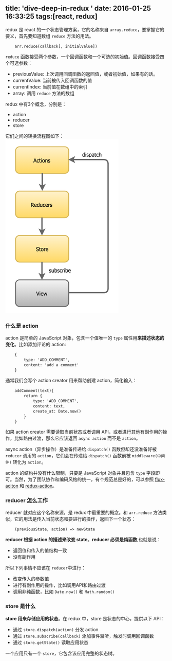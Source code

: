 title: 'dive-deep-in-redux '
date: 2016-01-25 16:33:25
tags:[react, redux]
---

redux 是 react 的一个状态管理方案，它的名称来自 `array.reduce`，要掌握它的要义，首先要知道数组 `reduce` 方法的用法。

```
    arr.reduce(callback[, initialValue])
```

`reduce` 函数接受两个参数，一个回调函数和一个可选的初始值。回调函数接受四个可选参数：
- previousValue: 上次调用回调函数的返回值，或者初始值，如果有的话。
- currentValue: 当前被传入回调函数的值
- currentIndex: 当前值在数组中的索引
- array: 调用 `reduce` 方法的数组

redux 中有3个概念，分别是：
- action
- reducer
- store

它们之间的转换流程图如下：
![redux-flow](/image/blog/redux-flow.png)

### 什么是 action 
action 是简单的 JavaScript 对象，包含一个值唯一的 `type` 属性用**来描述状态的变化**。比如添加评论的 action: 

```
    {
        type: 'ADD_COMMENT',
        content: 'add a comment'
    }
```
通常我们会写个 action creator 用来帮助创建 action，简化输入：
```
    addComment(text){
        return {
            type: 'ADD_COMMENT',
            content: text,
            create_at: Date.now()
        }
    }
```
如果 action creator 需要读取当前状态或者调用 API，或者进行其他有副作用的操作，比如路由过渡，那么它应该返回 `async action` 而不是 `action`。

async action（异步操作）是准备传递给 `dispatch()` 函数但却还没准备好被 `reducer` 调用的 `action`，它们会在传递给 `dispatch()` 函数前被 `middleware(中间件)` 转化为 `action`。

action 的结构并没有什么限制，只要是 JavaScript 对象并且包含 `type` 字段即可。当然，为了团队协作和编码风格的统一，有个规范总是好的，可以参照 [flux-aciton](https://github.com/acdlite/flux-actions) 和 [redux-action](https://github.com/acdlite/redux-actions)。

### reducer 怎么工作
reducer 就对应这个名称来源，是 redux 中最重要的概念。和 `arr.reduce` 方法类似，它的用法是传入当前状态和要进行的操作，返回下一个状态：

```
    (previousState, action) => newState
```
**reducer 根据 action 的描述来改变 state**。**reducer 必须是纯函数**,也就是说：
- 返回值和传入的值结构一致
- 没有副作用

所以下列事情不应该在 `reducer`中进行：
- 改变传入的参数值
- 进行有副作用的操作，比如调用API和路由过渡
- 调用非纯函数，比如 `Date.now()` 和 `Math.random()`

### store 是什么
**store 用来存储应用的状态**。在 redux 中，store 是状态的中心，提供以下 API：
- 通过 `store.dispatch(action)` 分发 action
- 通过 `store.subscribe(callback)` 添加事件监听，触发时调用回调函数
- 通过 `store.getState()` 读取应用状态

一个应用只有一个 `store`，它包含该应用完整的状态树。
